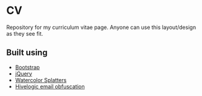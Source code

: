 # CV
Repository for my curriculum vitae page. Anyone can use this layout/design as they see fit.

## Built using
- [Bootstrap](http://getbootstrap.com/)
- [jQuery](http://jquery.com/)
- [Watercolor Splatters](http://myphotoshopbrushes.com/brushes/id/361/)
- [Hivelogic email obfuscation](http://hivelogic.com/enkoder/)